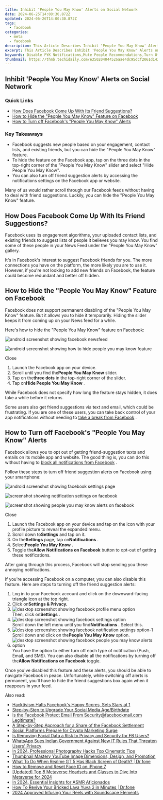```yaml
---
title: Inhibit 'People You May Know' Alerts on Social Network
date: 2024-06-25T14:00:30.872Z
updated: 2024-06-26T14:00:30.872Z
tags:
  - facebook
categories:
  - meta
  - facebook
description: This Article Describes Inhibit 'People You May Know' Alerts on Social Network
excerpt: This Article Describes Inhibit 'People You May Know' Alerts on Social Network
keywords: Disable PYK Notifications,Mute People Recommendations,Turn Off Sync PYK Alerts,Halt 'People You Know' Prompts,Block Social PYK Feedback,Quiet PYK System Calls,Inhibit Friend Suggestions
thumbnail: https://thmb.techidaily.com/e350204044526aae4dc95dcf2061d143539918222d877d21899914ec625ed9d1.jpg
---
```


## Inhibit 'People You May Know' Alerts on Social Network

### Quick Links

* [How Does Facebook Come Up With Its Friend Suggestions?](#how-does-facebook-come-up-with-its-friend-suggestions)
* [How to Hide the "People You May Know" Feature on Facebook](#how-to-hide-the-quot-people-you-may-know-quot-feature-on-facebook)
* [How to Turn off Facebook's "People You May Know" Alerts](#how-to-turn-off-facebook-39-s-quot-people-you-may-know-quot-alerts)

### Key Takeaways

* Facebook suggests new people based on your engagement, contact lists, and existing friends, but you can hide the "People You May Know" feature.
* To hide the feature on the Facebook app, tap on the three dots in the top-right corner of the "People You May Know" slider and select "Hide People You May Know".
* You can also turn off friend suggestion alerts by accessing the notifications settings on the Facebook app or website.

 Many of us would rather scroll through our Facebook feeds without having to deal with friend suggestions. Luckily, you can hide the "People You May Know" feature.

## How Does Facebook Come Up With Its Friend Suggestions?

 Facebook uses its engagement algorithms, your uploaded contact lists, and existing friends to suggest lists of people it believes you may know. You find some of these people in your News Feed under the "People You May Know" gallery.

 It's in Facebook's interest to suggest Facebook friends for you. The more connections you have on the platform, the more likely you are to use it. However, if you're not looking to add new friends on Facebook, the feature could become redundant and better off hidden.

## How to Hide the "People You May Know" Feature on Facebook

 Facebook does not support permanent disabling of the "People You May Know" feature. But it allows you to hide it temporarily. Hiding the slider keeps it from coming up on your News feed for a while.

 Here's how to hide the "People You May Know" feature on Facebook:

![android screenshot showing facebook newsfeed](https://static1.makeuseofimages.com/wordpress/wp-content/uploads/2024/01/android-screenshot-showing-facebook-newsfeed.jpg)

![android screenshot showing how to hide people you may know feature](https://static1.makeuseofimages.com/wordpress/wp-content/uploads/2024/01/android-screenshot-showing-how-to-hide-people-you-may-know-feature-1.jpg)

Close

1. Launch the Facebook app on your device.
2. Scroll until you find the**People You May Know** slider.
3. Tap on the**three dots** in the top-right corner of the slider.
4. Tap on**Hide People You May Know** .

 While Facebook does not specify how long the feature stays hidden, it does take a while before it returns.

 Some users also get friend suggestions via text and email, which could be frustrating. If you are one of these users, you can take back control of your app notifications without needing to [take a break from Facebook](https://www.makeuseof.com/how-to-take-break-facebook/) .

## How to Turn off Facebook's "People You May Know" Alerts

 Facebook allows you to opt out of getting friend-suggestion texts and emails on its mobile app and website. The good thing is, you can do this without having to [block all notifications from Facebook](https://www.makeuseof.com/how-to-block-all-facebook-notifications/) .

 Follow these steps to turn off friend suggestion alerts on Facebook using your smartphone:

![android screenshot showing facebook settings page](https://static1.makeuseofimages.com/wordpress/wp-content/uploads/2024/01/android-screenshot-showing-facebook-settings-page.jpg)

![screenshot showing notification settings on facebook](https://static1.makeuseofimages.com/wordpress/wp-content/uploads/2021/12/screenshot-showing-notification-settings-on-facebook.jpg)

![screenshot showing people you may know alerts on facebook](https://static1.makeuseofimages.com/wordpress/wp-content/uploads/2021/12/screenshot-showing-people-you-may-know-alerts-on-facebook.jpg)

Close

1. Launch the Facebook app on your device and tap on the icon with your profile picture to reveal the expanded menu.
2. Scroll down to**Settings** and tap on it.
3. On the**Settings** page, tap on**Notifications** .
4. Select**People You May Know** .
5. Toggle the**Allow Notifications on Facebook** button to opt-out of getting these notifications.

 After going through this process, Facebook will stop sending you these annoying notifications.

 If you're accessing Facebook on a computer, you can also disable this feature. Here are steps to turning off the friend suggestion alerts:

1. Log in to your Facebook account and click on the downward-facing triangle icon at the top right.
2. Click on**Settings & Privacy.**
3. ![desktop screenshot showing facebook profile menu option](https://static1.makeuseofimages.com/wordpress/wp-content/uploads/2024/01/desktop-screenshot-showing-facebook-profile-menu-option.jpg)  
 Then, click on**Settings** .
4. ![desktop screenshot showing facebook settings option](https://static1.makeuseofimages.com/wordpress/wp-content/uploads/2024/01/desktop-screenshot-showing-facebook-settings-option.jpg)  
 Scroll down the left menu until you find**Notifications** . Select this.
5. ![desktop screenshot showing facebook notification settings option-1](https://static1.makeuseofimages.com/wordpress/wp-content/uploads/2024/01/desktop-screenshot-showing-facebook-notification-settings-option-1.jpg)  
 Scroll down and click on the**People You May Know** option.
6. ![desktop screenshot showing facebook people you may know alerts option](https://static1.makeuseofimages.com/wordpress/wp-content/uploads/2024/01/desktop-screenshot-showing-facebook-people-you-may-know-alerts-option.jpg)  
 You have the option to either turn off each type of notification (Push, Email, and SMS). You can also disable all the notifications by turning off the**Allow Notifications on Facebook** toggle.

 Once you've disabled this feature and these alerts, you should be able to navigate Facebook in peace. Unfortunately, while switching off alerts is permanent, you'll have to hide the friend suggestions box again when it reappears in your feed.


<ins class="adsbygoogle"
     style="display:block"
     data-ad-format="autorelaxed"
     data-ad-client="ca-pub-7571918770474297"
     data-ad-slot="1223367746"></ins>



<ins class="adsbygoogle"
     style="display:block"
     data-ad-client="ca-pub-7571918770474297"
     data-ad-slot="8358498916"
     data-ad-format="auto"
     data-full-width-responsive="true"></ins>

<span class="atpl-alsoreadstyle">Also read:</span>
<div><ul>
<li><a href="https://facebook.techidaily.com/hacktivism-halts-facebooks-happy-scores-sets-stars-at-1/"><u>Hacktivism Halts Facebook's Happy Scores, Sets Stars at 1</u></a></li>
<li><a href="https://facebook.techidaily.com/step-by-step-to-upgrade-your-social-media-agebirthdate/"><u>Step-by-Step to Upgrade Your Social Media Age/Birthdate</u></a></li>
<li><a href="https://facebook.techidaily.com/is-the-facebook-protect-email-from-securityfacebookmailcom-legitimate/"><u>Is the Facebook Protect Email From Security@facebookmail.com Legitimate?</u></a></li>
<li><a href="https://facebook.techidaily.com/a-step-by-step-approach-for-a-share-of-the-facebook-settlement/"><u>A Step-by-Step Approach for a Share of the Facebook Settlement</u></a></li>
<li><a href="https://facebook.techidaily.com/social-platforms-prepare-for-crypto-marketing-surge/"><u>Social Platforms Prepare for Crypto Marketing Surge</u></a></li>
<li><a href="https://facebook.techidaily.com/is-removing-facial-data-a-risk-to-privacy-and-security-for-fb-users/"><u>Is Removing Facial Data a Risk to Privacy and Security for FB Users?</u></a></li>
<li><a href="https://facebook.techidaily.com/whatsapp-sues-indian-government-against-new-it-rules-that-threaten-users-privacy/"><u>WhatsApp Sues Indian Government Against New IT Rules That Threaten Users' Privacy</u></a></li>
<li><a href="https://extra-approaches.techidaily.com/in-2024-professional-photography-hacks-top-cinematic-tips/"><u>In 2024, Professional Photography Hacks  Top Cinematic Tips</u></a></li>
<li><a href="https://ai-vdieo-software.techidaily.com/thumbnail-mastery-youtube-image-dimensions-design-and-promotion/"><u>Thumbnail Mastery YouTube Image Dimensions, Design, and Promotion</u></a></li>
<li><a href="https://howto.techidaily.com/what-to-do-when-realme-gt-5-has-black-screen-of-death-drfone-by-drfone-fix-android-problems-fix-android-problems/"><u>What To Do When Realme GT 5 Has Black Screen of Death? | Dr.fone</u></a></li>
<li><a href="https://ios-unlock.techidaily.com/how-to-remove-and-reset-face-id-on-iphone-7-by-drfone-ios/"><u>How to Remove and Reset Face ID on iPhone 7</u></a></li>
<li><a href="https://vp-tips.techidaily.com/updated-top-8-metaverse-headsets-and-glasses-to-dive-into-metaverse-for-2024/"><u>[Updated] Top 8 Metaverse Headsets and Glasses to Dive Into Metaverse for 2024</u></a></li>
<li><a href="https://youtube-video-recordings.techidaily.com/in-2024-essential-insights-for-asmr-aficionados/"><u>In 2024, Essential Insights for ASMR Aficionados</u></a></li>
<li><a href="https://fix-guide.techidaily.com/how-to-revive-your-bricked-lava-yuva-3-in-minutes-drfone-by-drfone-fix-android-problems-fix-android-problems/"><u>How To Revive Your Bricked Lava Yuva 3 in Minutes | Dr.fone</u></a></li>
<li><a href="https://instagram-video-recordings.techidaily.com/2024-approved-infusing-your-reels-with-soundscape-elements/"><u>2024 Approved  Infusing Your Reels with Soundscape Elements</u></a></li>
</ul></div>
